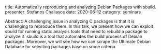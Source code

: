 title: Automatically reproducing and analyzing Debian Packages with sbuild.
presenter: Stefanos Chaliasos
date: 2020-06-12
category: seminars

Abstract: A challenging issue in analyzing C packages is that it is challenging to reproduce them. In this talk, we present how we can exploit sbuild for running static analysis tools that need to rebuild a package to analyze it. sbuild is a tool that automates the build process of Debian packages. Moreover, we will see how we can scrape the Ultimate Debian Database for selecting packages base on some criteria.
